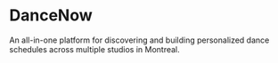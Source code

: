 # DanceNow
An all-in-one platform for discovering and building personalized dance schedules across multiple studios in Montreal.
